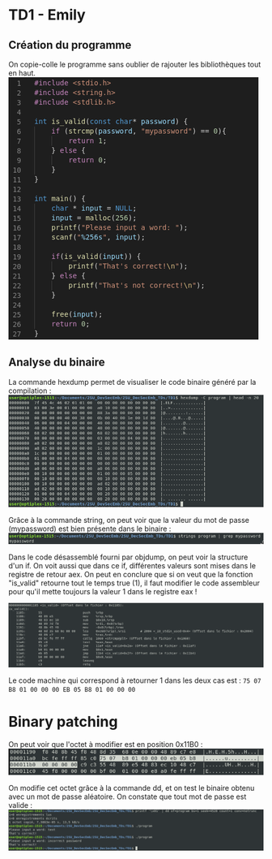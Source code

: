 # TD1 - Emily

## Création du programme

On copie-colle le programme sans oublier de rajouter les bibliothèques tout en haut.
![code](images/basic_code.png)

## Analyse du binaire

La commande hexdump permet de visualiser le code binaire généré par la compilation : 
![hexdump](images/hexdump_1.png)


Grâce à la commande string, on peut voir que la valeur du mot de passe (mypassword) est bien présente dans le binaire :
![strings](images/strings_1.png)

Dans le code désassemblé fourni par objdump, on peut voir la structure d'un if. On voit aussi que dans ce if, différentes valeurs sont mises dans le registre de retour aex. On peut en conclure que si on veut que la fonction "is_valid" retourne tout le temps true (1), il faut modifier le code assembleur pour qu'il mette toujours la valeur 1 dans le registre eax !

![is_valid](images/is_valid_assembly.png)

Le code machine qui correspond à retourner 1 dans les deux cas est :
`75 07 B8 01 00 00 00 EB 05 B8 01 00 00 00`

# Binary patching

On peut voir que l'octet à modifier est en position 0x11B0 :
![](images/if_in_assembly.png)

On modifie cet octet grâce à la commande dd, et on test le binaire obtenu avec un mot de passe aléatoire. On constate que tout mot de passe est valide :
![](images/binary_fix.png)

